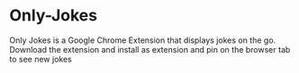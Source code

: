 # Only-Jokes
Only Jokes is a Google Chrome Extension that displays jokes on the go. Download the extension and install as extension and pin on the browser tab to see new jokes
